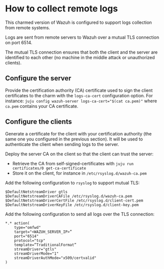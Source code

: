 # How to collect remote logs

This charmed version of Wazuh is configured to support logs collection from remote systems.

Logs are sent from remote servers to Wazuh over a mutual TLS connection on port 6514.

The mutual TLS connection ensures that both the client and the server are identified to each other (no machine in the middle attack or unauthorized clients).

## Configure the server

Provide the certification authority (CA) certificate used to sign the client certificates to the charm with the `logs-ca-cert` configuration option. For instance: `juju config wazuh-server logs-ca-cert="$(cat ca.pem)"` where `ca.pem` contains your CA certificate.

## Configure the clients

Generate a certificate for the client with your certification authority (the same one you configured in the previous section). It will be used to authenticate the client when sending logs to the server.

Deploy the server CA on the client so that the client can trust the server:

- Retrieve the CA from self-signed-certificates with `juju run certificates/0 get-ca-certificate`
- Store it on the client, for instance in `/etc/rsyslog.d/wazuh-ca.pem`

Add the following configuration to `rsyslog` to support mutual TLS:

```text
$DefaultNetstreamDriver gtls
$DefaultNetstreamDriverCAFile /etc/rsyslog.d/wazuh-ca.pem
$DefaultNetstreamDriverCertFile /etc/rsyslog.d/client-cert.pem
$DefaultNetstreamDriverKeyFile /etc/rsyslog.d/client-key.pem
```

Add the following configuration to send all logs over the TLS connection:
```text
*.* action(
    type="omfwd"
    target="<WAZUH_SERVER_IP>”
    port="6514"
    protocol="tcp"
    template=”TraditionalFormat”
    streamDriver="gtls"
    streamDriverMode="1"
    streamDriverAuthMode="x509/certvalid"
)
```
